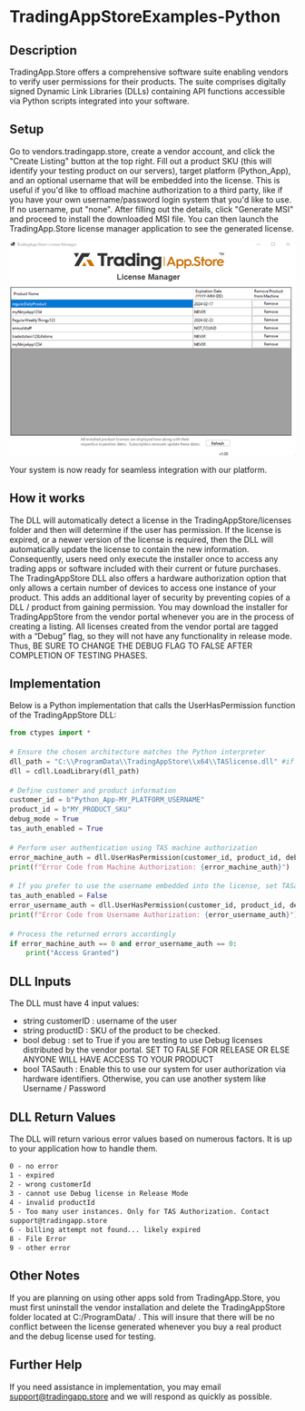 # TradingAppStoreExamples-Python
## Description
TradingApp.Store offers a comprehensive software suite enabling vendors to verify user permissions for their products. The suite comprises digitally signed Dynamic Link Libraries (DLLs) containing API functions accessible via Python scripts integrated into your software.

## Setup
Go to vendors.tradingapp.store, create a vendor account, and click the "Create Listing" button at the top right. Fill out a product SKU (this will identify your testing product on our servers), target platform (Python_App), and an optional username that will be embedded into the license. This is useful if you'd like to offload machine authorization to a third party, like if you have your own username/password login system that you'd like to use. If no username, put "none". After filling out the details, click "Generate MSI" and proceed to install the downloaded MSI file. You can then launch the TradingApp.Store license manager application to see the generated license.  

![TradingApp.Store License Manager](licensemanager_screenshot.png)  

Your system is now ready for seamless integration with our platform.

## How it works
The DLL will automatically detect a license in the TradingAppStore/licenses folder and then will determine if the user has permission. If the license is expired, or a newer version of the license is required, then the DLL will automatically update the license to contain the new information. Consequently, users need only execute the installer once to access any trading apps or software included with their current or future purchases.
The TradingAppStore DLL also offers a hardware authorization option that only allows a certain number of devices to access one instance of your product. This adds an additional layer of security by preventing copies of a DLL / product from gaining permission.
You may download the installer for TradingAppStore from the vendor portal whenever you are in the process of creating a listing. All licenses created from the vendor portal are tagged with a “Debug” flag, so they will not have any functionality in release mode. Thus, BE SURE TO CHANGE THE DEBUG FLAG TO FALSE AFTER COMPLETION OF TESTING PHASES.

## Implementation
Below is a Python implementation that calls the UserHasPermission function of the TradingAppStore DLL:
```python
from ctypes import *

# Ensure the chosen architecture matches the Python interpreter
dll_path = "C:\\ProgramData\\TradingAppStore\\x64\\TASlicense.dll" #if using x86 use "C:\\ProgramData\\TradingAppStore\\x86\\TASlicense.dll"
dll = cdll.LoadLibrary(dll_path)

# Define customer and product information
customer_id = b"Python_App-MY_PLATFORM_USERNAME"
product_id = b"MY_PRODUCT_SKU"
debug_mode = True
tas_auth_enabled = True

# Perform user authentication using TAS machine authorization
error_machine_auth = dll.UserHasPermission(customer_id, product_id, debug_mode, tas_auth_enabled)
print(f"Error Code from Machine Authorization: {error_machine_auth}")

# If you prefer to use the username embedded into the license, set TASauth to False
tas_auth_enabled = False
error_username_auth = dll.UserHasPermission(customer_id, product_id, debug_mode, tas_auth_enabled)
print(f"Error Code from Username Authorization: {error_username_auth}")

# Process the returned errors accordingly
if error_machine_auth == 0 and error_username_auth == 0:
    print("Access Granted")
```

## DLL Inputs
The DLL must have 4 input values:
* string customerID :   username of the user
* string productID :    SKU of the product to be checked.
* bool debug :          set to True if you are testing to use Debug licenses distributed by the vendor portal. SET TO FALSE FOR RELEASE OR ELSE ANYONE WILL HAVE ACCESS TO YOUR PRODUCT
* bool TASauth :        Enable this to use our system for user authorization via hardware identifiers. Otherwise, you can use another system like Username / Password

## DLL Return Values
The DLL will return various error values based on numerous factors. It is up to your application how to handle them.
```
0 - no error
1 - expired
2 - wrong customerId
3 - cannot use Debug license in Release Mode
4 - invalid productId
5 - Too many user instances. Only for TAS Authorization. Contact support@tradingapp.store
6 - billing attempt not found... likely expired
8 - File Error
9 - other error
```
## Other Notes
If you are planning on using other apps sold from TradingApp.Store, you must first uninstall the vendor installation and delete the TradingAppStore folder located at C:/ProgramData/ . This will insure that there will be no conflict between the license generated whenever you buy a real product and the debug license used for testing.

## Further Help
If you need assistance in implementation, you may email support@tradingapp.store and we will respond as quickly as possible.
